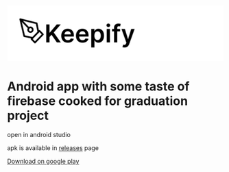 ![Logo](app/src/main/res/drawable/github_readme_banner.png)

# Android app with some taste of firebase cooked for graduation project

open in android studio

apk is available in [releases](https://github.com/nozsavsev/keepify/releases) page


[Download on google play](https://play.google.com/store/apps/details?id=com.nozsavsev.keepify)
